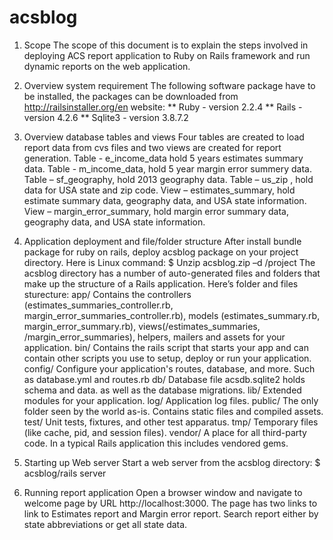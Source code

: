 # acsblog
1. Scope
   The scope of this document is to explain the steps involved in deploying ACS report application to Ruby on Rails    framework and run dynamic reports on the web application.

2. Overview system requirement
   The following software package have to be installed, the packages can be downloaded from http://railsinstaller.org/en      website: 
   ** Ruby  - version 2.2.4
   ** Rails  - version 4.2.6
   ** Sqlite3  - version 3.8.7.2

3. Overview database tables and views
   Four tables are created to load report data from cvs files and two views are created for report     generation.
   Table - e_income_data hold 5 years estimates summary data.
   Table - m_income_data, hold 5 year margin error summery data. 
   Table – sf_geography, hold 2013 geography data.
   Table – us_zip , hold data for USA state and zip code.
   View – estimates_summary, hold estimate summary data, geography data, and USA state information.
   View – margin_error_summary, hold margin error summary data, geography data, and USA state information.

4. Application deployment and file/folder structure
   After install bundle package for ruby on rails, deploy acsblog package on your project directory. Here   is Linux    command:
   $ Unzip acsblog.zip –d  /project
   The acsblog directory has a number of auto-generated files and folders that make up the structure of a Rails        application. Here’s folder and files sturecture: 
   app/	Contains the controllers (estimates_summaries_controller.rb, margin_error_summaries_controller.rb), models             	(estimates_summary.rb, margin_error_summary.rb), views(/estimates_summaries, /margin_error_summaries), helpers,          	mailers and assets for your application. 
   bin/	 Contains the rails script that starts your app and can contain other scripts you use to setup, deploy or run your          application.
   config/ Configure your application's routes, database, and more. Such as database.yml and routes.rb
   db/	 Database file acsdb.sqlite2 holds schema and data. as well as the database migrations.
   lib/	Extended modules for your application.
   log/	Application log files.
   public/  The only folder seen by the world as-is. Contains static files and compiled assets.
   test/	Unit tests, fixtures, and other test apparatus. 
   tmp/	Temporary files (like cache, pid, and session files).
   vendor/  A place for all third-party code. In a typical Rails application this includes vendored gems.

5. Starting up Web server 
   Start a web server from the acsblog directory:
   $ acsblog/rails server

6. Running report application
   Open a browser window and navigate to welcome page by URL http://localhost:3000. The page has two links to link to         Estimates report and Margin error report. Search report either by state abbreviations or get all state data.

